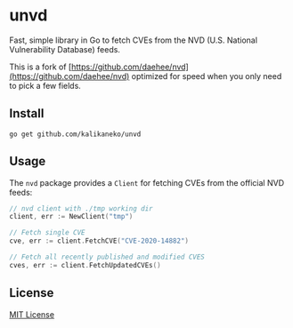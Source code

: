 # unvd 

Fast, simple library in Go to fetch CVEs from the NVD (U.S. National Vulnerability Database) feeds.

This is a fork of
[https://github.com/daehee/nvd](https://github.com/daehee/nvd) optimized for
speed when you only need to pick a few fields.

## Install

```
go get github.com/kalikaneko/unvd
```

## Usage

The `nvd` package provides a `Client` for fetching CVEs from the official NVD feeds:
```go
// nvd client with ./tmp working dir
client, err := NewClient("tmp")

// Fetch single CVE
cve, err := client.FetchCVE("CVE-2020-14882")

// Fetch all recently published and modified CVES
cves, err := client.FetchUpdatedCVEs()
```

## License

[MIT License](LICENSE)
